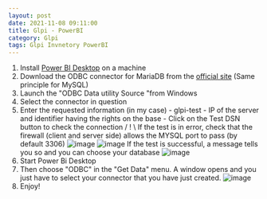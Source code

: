 ```yaml
---
layout: post
date: 2021-11-08 09:11:00
title: Glpi - PowerBI
category: Glpi
tags: Glpi Invnetory PowerBI
---
```

1. Install [Power BI Desktop](https://www.microsoft.com/en-us/download/details.aspx?id=58494) on a machine
2. Download the ODBC connector for MariaDB from the [official site](https://mariadb.com/downloads/?showall=1&tab=connectors&group=mariadbconnectors&product=ODBC%20connector) (Same principle for MySQL) 
3. Launch the "ODBC Data utility Source "from Windows
4. Select the connector in question 
5. Enter the requested information (in my case)       - glpi-test       - IP of the server and identifier having the rights on the base       - Click on the Test DSN button to check the connection / ! \ If the test is in error, check that the firewall (client and server side) allows the MYSQL port to pass (by default 3306)
![image](https://user-images.githubusercontent.com/1507737/140706917-8f6c2dc4-8ed3-4600-a2e6-50f9bc69f6f7.png)
![image](https://user-images.githubusercontent.com/1507737/140708528-5d640aa1-25f0-4f38-bdae-2795d6976cf2.png)
If the test is successful, a message tells you so and you can choose your database 
![image](https://user-images.githubusercontent.com/1507737/140708624-5f1c272b-ab38-4a04-8f79-403f0a959631.png)
6. Start Power Bi Desktop 
7. Then choose "ODBC" in the "Get Data" menu. A window opens and you just have to select your connector that you have just created. 
![image](https://user-images.githubusercontent.com/1507737/140708662-bed85654-f644-4476-9e68-de4c5e9b7975.png)
8. Enjoy!
